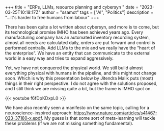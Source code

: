 +++
title = "ERPs, LLMs, resource planning and cybersyn "
date = "2023-03-25T10:18:17Z"
author = "ssamot"
tags = ["AI", "Politics"]
description = "...it's harder to free humans from labour"
+++

There has been quite a lot written about cybersyn, and more is to come, but its technological promise IMHO has been achieved years ago. Every manufacturing company has an automated inventory recording system, almost all needs are calculated daily, orders are put forward and control is performed centrally. Add LLMs to the mix and we really have the "heart of the enterprise". We have an entity that can communicate to the external world in a easy way and tries to expand aggressively. 

Yet, we have not conquered the physical world. We still build almost everything physical with humans in the pipeline, and this might not change soon. Which is why this presentation below by Jitendra Malik puts (most) things in their right perspective. I do not agree with the solutions proposed, and I still think we are missing quite a bit, but the frame is IMHO spot on.

{{< youtube f6fDpKDxpL0 >}}

We have also recently seen a manifesto on the same topic, calling for a neuroscience-inspired approach: https://www.nature.com/articles/s41467-023-37180-x.epdf. My guess is that some sort of meta-learning will tackle these problems (if we are not missing something fundamental).
